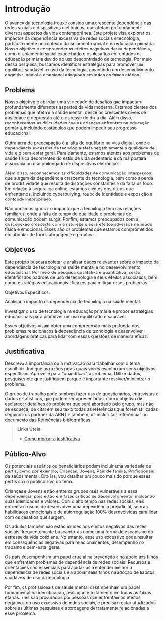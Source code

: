 # Introdução

O avanço da tecnologia trouxe consigo uma crescente dependência das redes sociais e dispositivos eletrônicos, que afetam profundamente diversos aspectos da vida contemporânea. Este projeto visa explorar os impactos da dependência excessiva de redes sociais e tecnologia, particularmente no contexto do isolamento social e na educação primária. Nosso objetivo é compreender os efeitos negativos dessa dependência, como o isolamento social exacerbado e os desafios enfrentados na educação primária devido ao uso descontrolado de tecnologia. Por meio dessa pesquisa, buscamos identificar estratégias para promover um equilíbrio saudável no uso da tecnologia, garantindo um desenvolvimento cognitivo, social e emocional adequado em todas as faixas etárias.

## Problema
Nosso objetivo é abordar uma variedade de desafios que impactam profundamente diferentes aspectos da vida moderna. Estamos cientes dos problemas que afetam a saúde mental, desde os crescentes níveis de ansiedade e depressão até o estresse do dia a dia. Além disso, reconhecemos as dificuldades que as crianças enfrentam na educação primária, incluindo obstáculos que podem impedir seu progresso educacional.

Outra área de preocupação é a falta de equilíbrio na vida digital, onde a dependência excessiva da tecnologia afeta negativamente a qualidade de vida e o bem-estar geral. Paralelamente, estamos atentos aos problemas de saúde física decorrentes do estilo de vida sedentário e da má postura associada ao uso prolongado de dispositivos eletrônicos.

Além disso, reconhecemos as dificuldades de comunicação interpessoal que surgem da dependência crescente da tecnologia, bem como a perda de produtividade que resulta de distrações constantes e da falta de foco. Em relação à segurança online, estamos cientes dos riscos que enfrentamos, incluindo cyberbullying, roubo de identidade e exposição a conteúdo inapropriado.

Não podemos ignorar o impacto que a tecnologia tem nas relações familiares, onde a falta de tempo de qualidade e problemas de comunicação podem surgir. Por fim, estamos preocupados com a desconexão crescente com a natureza e seus efeitos adversos na saúde física e emocional. Esses são os problemas que estamos comprometidos em abordar de forma abrangente e proativa.

## Objetivos

Este projeto buscará coletar e analisar dados relevantes sobre o impacto da dependência de tecnologia na saúde mental e no desenvolvimento educacional. Por meio de pesquisa qualitativa e quantitativa, serão identificados padrões de uso de tecnologia e seus efeitos associados, bem como estratégias educacionais eficazes para mitigar esses problemas.

Objetivos Específicos:

Analisar o impacto da dependência de tecnologia na saúde mental.

Investigar o uso de tecnologia na educação primária e propor estratégias educacionais para promover um uso equilibrado e saudável.

Esses objetivos visam obter uma compreensão mais profunda dos problemas relacionados à dependência de tecnologia e desenvolver abordagens práticas para lidar com essas questões de maneira eficaz.

## Justificativa

Descreva a importância ou a motivação para trabalhar com o tema escolhido. Indique as razões pelas quais vocês escolheram seus objetivos específicos. Aproveite para "quantificar" o problema. Utilize dados, pesquisas etc que justifiquem porque é importante resolver/minimizar o problema. 

O grupo de trabalho pode também fazer uso de questionários, entrevistas e dados estatísticos, que podem ser apresentados, com o objetivo de esclarecer detalhes do problema que será abordado pelo grupo, mas não se esqueça, de citar em seu texto todas as referências que forem utilizadas seguindo os padrões da ABNT e também, de incluir tais referências no documento das Referências bibliográficas.

> **Links Úteis**:
> - [Como montar a justificativa](https://guiadamonografia.com.br/como-montar-justificativa-do-tcc/)

## Público-Alvo

Os potenciais usuários ou beneficiários podem incluir uma variedade de perfis, como por exemplo, Crianças, Jovens, Pais de família, Profissionais da saúde mental. Dito iss, vou detalhar um pouco mais do porque esses perfis são o público alvo do tema. 

Crianças e Jovens estão entre os grupos mais vulneráveis a essa dependência, pois estão em fases críticas de desenvolvimento, moldando suas identidades e valores. Com o alto tempo nas redes sociais, eles enfrentam riscos de desenvolver uma dependência prejudicial, sem as habilidades emocionais e de autorregulação 100% desenvolvidas para lidar com os desafios que surgem.

Os adultos também não estão imunes aos efeitos negativos das redes sociais, frequentemente buscando-as como uma forma de escapismo do estresse da vida cotidiana. No entanto, esse uso excessivo pode resultar em consequências negativas para relacionamentos, desempenho no trabalho e bem-estar geral.

Os pais desempenham um papel crucial na prevenção e no apoio aos filhos que enfrentam problemas de dependência de redes sociais. Recursos e orientações são essenciais para ajudá-los a entender melhor a dependência de redes sociais e a apoiar seus filhos na adoção de hábitos saudáveis de uso da tecnologia.

Por fim, os profissionais de saúde mental desempenham um papel fundamental na identificação, avaliação e tratamento em todas as faixas etárias. Eles são procurados por pessoas que enfrentam os efeitos negativos do uso excessivo de redes sociais, e precisam estar atualizados sobre as últimas pesquisas e abordagens de tratamento relacionadas a esse problema.
